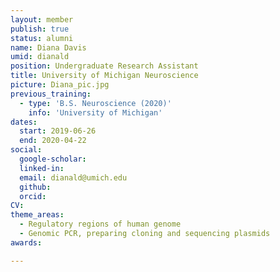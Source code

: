 ```yaml
---
layout: member
publish: true
status: alumni
name: Diana Davis
umid: dianald
position: Undergraduate Research Assistant
title: University of Michigan Neuroscience
picture: Diana_pic.jpg
previous_training:
  - type: 'B.S. Neuroscience (2020)'
    info: 'University of Michigan'
dates:
  start: 2019-06-26
  end: 2020-04-22
social: 
  google-scholar: 
  linked-in: 
  email: dianald@umich.edu
  github:
  orcid:
CV: 
theme_areas:
  - Regulatory regions of human genome
  - Genomic PCR, preparing cloning and sequencing plasmids
awards:

---
```



